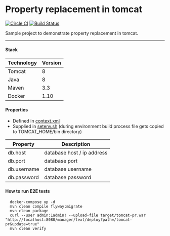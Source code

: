 # Property replacement in tomcat

[![Circle CI](https://circleci.com/gh/tecris/tomcat-property.svg?style=svg)](https://circleci.com/gh/tecris/tomcat-property)
[![Build Status](https://travis-ci.org/tecris/tomcat-property.svg?branch=master)](https://travis-ci.org/tecris/tomcat-property)

Sample project to demonstrate property replacement in tomcat.

<hr/>

#### Stack
| **Technology** | **Version** |
| ------------- | ------------- |
| Tomcat | 8 |
| Java | 8 |
| Maven | 3.3 |
| Docker | 1.10 |

#### Properties
 - Defined in [context.xml](src/main/webapp/META-INF/context.xml)
 - Supplied in [setenv.sh](docker/setenv.sh) (during environment build process file gets copied to TOMCAT_HOME/bin directory)

| **Property** | **Description** |
| ------------- | ------------- |
| db.host | database host / ip address |
| db.port | database port |
| db.username | database username |
| db.password | database password |

#### How to run E2E tests

  ```
    docker-compose up -d
    mvn clean compile flyway:migrate
    mvn clean package
    curl --user admin:1admin! --upload-file target/tomcat-pr.war "http://localhost:8080/manager/text/deploy?path=/tomcat-pr&update=true"
    mvn clean verify
  ```
